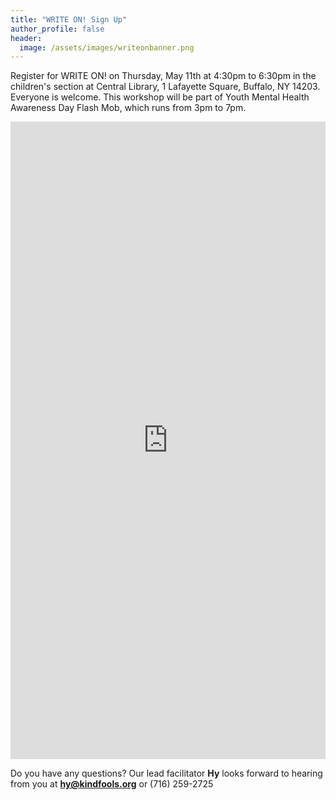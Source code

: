```yaml
---
title: "WRITE ON! Sign Up"
author_profile: false
header:
  image: /assets/images/writeonbanner.png
---
```


Register for WRITE ON! on Thursday, May 11th at 4:30pm to 6:30pm
in the children's section at Central Library, 1 Lafayette Square, Buffalo, NY 14203. Everyone is welcome. This workshop will be part of Youth Mental Health Awareness Day Flash Mob, which runs from 3pm to 7pm.

<iframe src="https://docs.google.com/forms/d/e/1FAIpQLSek_PrcGqo_f9EajHCTh6m_Bg7T76rrjXrG3EChmPoMTyvUvg/viewform?embedded=true&usp=pp_url&entry.1094639681=Thurs+May+11th+at+4:30pm+at+Central+Library" width="100%" height="1020" frameborder="0" marginheight="0" marginwidth="0" onload = "window.parent.scrollTo(0,0)">Loading…</iframe>

Do you have any questions? Our lead facilitator **Hy** looks forward to hearing from you at **[hy@kindfools.org](mailto:hy@kindfools.org)** or (716) 259-2725
